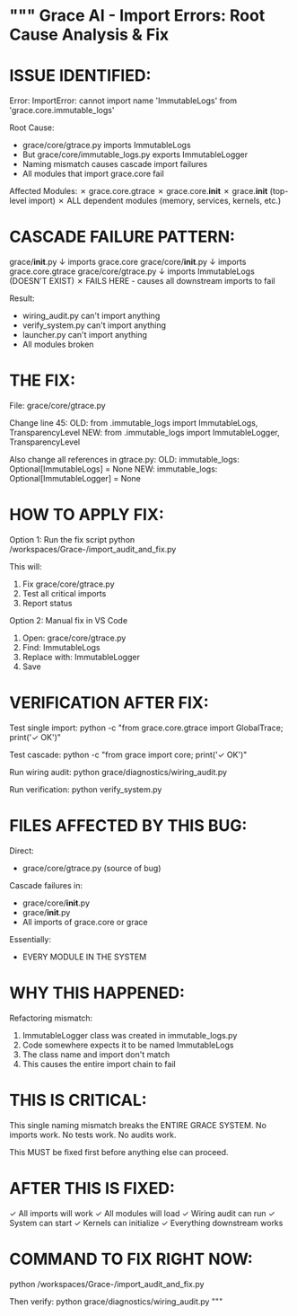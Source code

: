 """
Grace AI - Import Errors: Root Cause Analysis & Fix
===================================================

ISSUE IDENTIFIED:
=================

Error: ImportError: cannot import name 'ImmutableLogs' from 'grace.core.immutable_logs'

Root Cause:
  - grace/core/gtrace.py imports ImmutableLogs
  - But grace/core/immutable_logs.py exports ImmutableLogger
  - Naming mismatch causes cascade import failures
  - All modules that import grace.core fail

Affected Modules:
  ✗ grace.core.gtrace
  ✗ grace.core.__init__
  ✗ grace.__init__ (top-level import)
  ✗ ALL dependent modules (memory, services, kernels, etc.)


CASCADE FAILURE PATTERN:
=======================

grace/__init__.py
    ↓ imports grace.core
grace/core/__init__.py
    ↓ imports grace.core.gtrace
grace/core/gtrace.py
    ↓ imports ImmutableLogs (DOESN'T EXIST)
    ✗ FAILS HERE - causes all downstream imports to fail
    
Result:
  - wiring_audit.py can't import anything
  - verify_system.py can't import anything
  - launcher.py can't import anything
  - All modules broken


THE FIX:
========

File: grace/core/gtrace.py

Change line 45:
  OLD: from .immutable_logs import ImmutableLogs, TransparencyLevel
  NEW: from .immutable_logs import ImmutableLogger, TransparencyLevel

Also change all references in gtrace.py:
  OLD: immutable_logs: Optional[ImmutableLogs] = None
  NEW: immutable_logs: Optional[ImmutableLogger] = None


HOW TO APPLY FIX:
=================

Option 1: Run the fix script
  python /workspaces/Grace-/import_audit_and_fix.py

This will:
  1. Fix grace/core/gtrace.py
  2. Test all critical imports
  3. Report status

Option 2: Manual fix in VS Code
  1. Open: grace/core/gtrace.py
  2. Find: ImmutableLogs
  3. Replace with: ImmutableLogger
  4. Save


VERIFICATION AFTER FIX:
=======================

Test single import:
  python -c "from grace.core.gtrace import GlobalTrace; print('✓ OK')"

Test cascade:
  python -c "from grace import core; print('✓ OK')"

Run wiring audit:
  python grace/diagnostics/wiring_audit.py

Run verification:
  python verify_system.py


FILES AFFECTED BY THIS BUG:
===========================

Direct:
  - grace/core/gtrace.py (source of bug)

Cascade failures in:
  - grace/core/__init__.py
  - grace/__init__.py
  - All imports of grace.core or grace

Essentially:
  - EVERY MODULE IN THE SYSTEM


WHY THIS HAPPENED:
==================

Refactoring mismatch:
  1. ImmutableLogger class was created in immutable_logs.py
  2. Code somewhere expects it to be named ImmutableLogs
  3. The class name and import don't match
  4. This causes the entire import chain to fail


THIS IS CRITICAL:
=================

This single naming mismatch breaks the ENTIRE GRACE SYSTEM.
No imports work. No tests work. No audits work.

This MUST be fixed first before anything else can proceed.


AFTER THIS IS FIXED:
====================

✓ All imports will work
✓ All modules will load
✓ Wiring audit can run
✓ System can start
✓ Kernels can initialize
✓ Everything downstream works


COMMAND TO FIX RIGHT NOW:
=========================

python /workspaces/Grace-/import_audit_and_fix.py

Then verify:
  python grace/diagnostics/wiring_audit.py
"""

